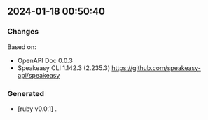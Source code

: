 

## 2024-01-18 00:50:40
### Changes
Based on:
- OpenAPI Doc 0.0.3 
- Speakeasy CLI 1.142.3 (2.235.3) https://github.com/speakeasy-api/speakeasy
### Generated
- [ruby v0.0.1] .